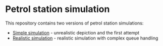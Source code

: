 # Petrol station simulation
This repository contains two versions of petrol station simulations:  
* [Simple simulation](Petrol/) - unrealistic depiction and the first attempt
* [Realistic simulation](Complex%20Petrol%20Station/) - realistic simulation with complex queue handling